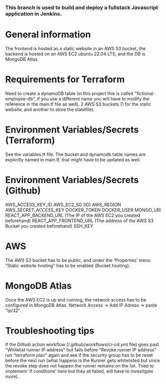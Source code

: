### This branch is used to build and deploy a fullstack Javascript application in Jenkins.

# General information

The frontend is hosted as a static website in an AWS S3 bucket, the backend is hosted on an AWS EC2 ubuntu 22.04 LTS, and the DB is MongoDB Atlas.

# Requirements for Terraform

Need to create a dynamoDB table (in this project this is called "fictional-employee-db", if you use a different name you will have to modify the reference in the main.tf file as well), 2 AWS S3 buckets (1 for the static website, and another to store the statefile).


# Environment Variables/Secrets (Terraform)

See the variables.tf file.
The bucket and dynamodb table names are explicitly named in main.tf, that might have to be updated as well.

# Environment Variables/Secrets (Github)

AWS_ACCESS_KEY_ID
AWS_EC2_SG (ID)
AWS_REGION
AWS_SECRET_ACCESS_KEY
DOCKER_TOKEN
DOCKER_USER
MONGO_URI
REACT_APP_BACKEND_URL (The IP of the AWS EC2 you created beforehand)
REACT_APP_FRONTEND_URL (The address of the AWS S3 Bucket you created beforehand)
SSH_KEY

# AWS

The AWS S3 bucket has to be public, and under the 'Properties' menu "Static website hosting" has to be enabled (Bucket hosting).

# MongoDB Atlas

Once the AWS EC2 is up and running, the network access has to be configured in MongoDB Atlas.
Network Access -> Add IP Adress -> paste "ip/32".

# Troubleshooting tips

If the Github action workflow (/.github/workflows/ci-cd.yml file) goes past "Whitelist runner IP address" but fails before "Revoke runner IP address" run "terraform plan" again and see if the security group has to be reset before the next run (what happens is the Runner gets whitelisted but since the revoke step does not happen the runner remains on the list. Tried to implement 'if conditions' here but they all failed, will have to investigate more).
